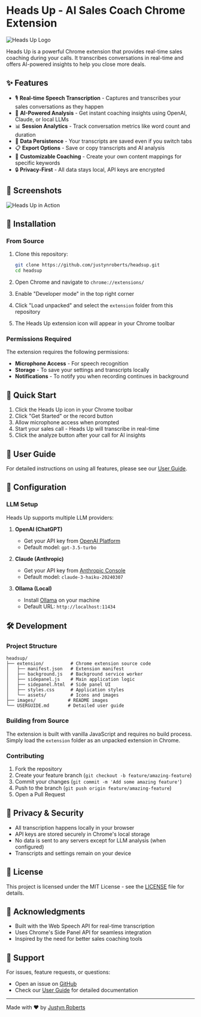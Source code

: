 # Heads Up - AI Sales Coach Chrome Extension

![Heads Up Logo](images/headsup-banner.png)

Heads Up is a powerful Chrome extension that provides real-time sales coaching during your calls. It transcribes conversations in real-time and offers AI-powered insights to help you close more deals.

## ✨ Features

- 🎙️ **Real-time Speech Transcription** - Captures and transcribes your sales conversations as they happen
- 🤖 **AI-Powered Analysis** - Get instant coaching insights using OpenAI, Claude, or local LLMs
- 📊 **Session Analytics** - Track conversation metrics like word count and duration
- 💾 **Data Persistence** - Your transcripts are saved even if you switch tabs
- 📋 **Export Options** - Save or copy transcripts and AI analysis
- 🎯 **Customizable Coaching** - Create your own content mappings for specific keywords
- 🔒 **Privacy-First** - All data stays local, API keys are encrypted

## 📸 Screenshots

![Heads Up in Action](images/screenshot-main.png)

## 🚀 Installation

### From Source

1. Clone this repository:
   ```bash
   git clone https://github.com/justynroberts/headsup.git
   cd headsup
   ```

2. Open Chrome and navigate to `chrome://extensions/`

3. Enable "Developer mode" in the top right corner

4. Click "Load unpacked" and select the `extension` folder from this repository

5. The Heads Up extension icon will appear in your Chrome toolbar

### Permissions Required

The extension requires the following permissions:
- **Microphone Access** - For speech recognition
- **Storage** - To save your settings and transcripts locally
- **Notifications** - To notify you when recording continues in background

## 🎯 Quick Start

1. Click the Heads Up icon in your Chrome toolbar
2. Click "Get Started" or the record button
3. Allow microphone access when prompted
4. Start your sales call - Heads Up will transcribe in real-time
5. Click the analyze button after your call for AI insights

## 📖 User Guide

For detailed instructions on using all features, please see our [User Guide](USERGUIDE.md).

## 🔧 Configuration

### LLM Setup

Heads Up supports multiple LLM providers:

1. **OpenAI (ChatGPT)**
   - Get your API key from [OpenAI Platform](https://platform.openai.com)
   - Default model: `gpt-3.5-turbo`

2. **Claude (Anthropic)**
   - Get your API key from [Anthropic Console](https://console.anthropic.com)
   - Default model: `claude-3-haiku-20240307`

3. **Ollama (Local)**
   - Install [Ollama](https://ollama.ai) on your machine
   - Default URL: `http://localhost:11434`

## 🛠️ Development

### Project Structure

```
headsup/
├── extension/          # Chrome extension source code
│   ├── manifest.json   # Extension manifest
│   ├── background.js   # Background service worker
│   ├── sidepanel.js    # Main application logic
│   ├── sidepanel.html  # Side panel UI
│   ├── styles.css      # Application styles
│   └── assets/         # Icons and images
├── images/            # README images
└── USERGUIDE.md       # Detailed user guide
```

### Building from Source

The extension is built with vanilla JavaScript and requires no build process. Simply load the `extension` folder as an unpacked extension in Chrome.

### Contributing

1. Fork the repository
2. Create your feature branch (`git checkout -b feature/amazing-feature`)
3. Commit your changes (`git commit -m 'Add some amazing feature'`)
4. Push to the branch (`git push origin feature/amazing-feature`)
5. Open a Pull Request

## 🔐 Privacy & Security

- All transcription happens locally in your browser
- API keys are stored securely in Chrome's local storage
- No data is sent to any servers except for LLM analysis (when configured)
- Transcripts and settings remain on your device

## 📝 License

This project is licensed under the MIT License - see the [LICENSE](LICENSE) file for details.

## 🙏 Acknowledgments

- Built with the Web Speech API for real-time transcription
- Uses Chrome's Side Panel API for seamless integration
- Inspired by the need for better sales coaching tools

## 📧 Support

For issues, feature requests, or questions:
- Open an issue on [GitHub](https://github.com/justynroberts/headsup/issues)
- Check our [User Guide](USERGUIDE.md) for detailed documentation

---

Made with ❤️ by [Justyn Roberts](https://github.com/justynroberts)